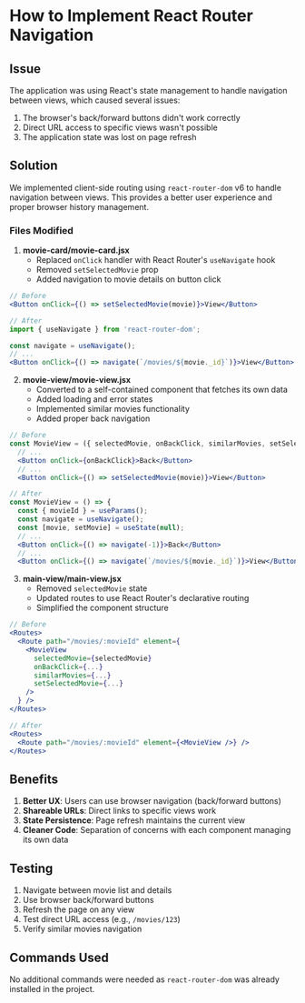 # How to Implement React Router Navigation

## Issue

The application was using React's state management to handle navigation between views, which caused several issues:
1. The browser's back/forward buttons didn't work correctly
2. Direct URL access to specific views wasn't possible
3. The application state was lost on page refresh

## Solution

We implemented client-side routing using `react-router-dom` v6 to handle navigation between views. This provides a better user experience and proper browser history management.

### Files Modified

1. **movie-card/movie-card.jsx**
   - Replaced `onClick` handler with React Router's `useNavigate` hook
   - Removed `setSelectedMovie` prop
   - Added navigation to movie details on button click

```jsx
// Before
<Button onClick={() => setSelectedMovie(movie)}>View</Button>

// After
import { useNavigate } from 'react-router-dom';

const navigate = useNavigate();
// ...
<Button onClick={() => navigate(`/movies/${movie._id}`)}>View</Button>
```

2. **movie-view/movie-view.jsx**
   - Converted to a self-contained component that fetches its own data
   - Added loading and error states
   - Implemented similar movies functionality
   - Added proper back navigation

```jsx
// Before
const MovieView = ({ selectedMovie, onBackClick, similarMovies, setSelectedMovie }) => {
  // ...
  <Button onClick={onBackClick}>Back</Button>
  // ...
  <Button onClick={() => setSelectedMovie(movie)}>View</Button>

// After
const MovieView = () => {
  const { movieId } = useParams();
  const navigate = useNavigate();
  const [movie, setMovie] = useState(null);
  // ...
  <Button onClick={() => navigate(-1)}>Back</Button>
  // ...
  <Button onClick={() => navigate(`/movies/${movie._id}`)}>View</Button>
```

3. **main-view/main-view.jsx**
   - Removed `selectedMovie` state
   - Updated routes to use React Router's declarative routing
   - Simplified the component structure

```jsx
// Before
<Routes>
  <Route path="/movies/:movieId" element={
    <MovieView 
      selectedMovie={selectedMovie}
      onBackClick={...}
      similarMovies={...}
      setSelectedMovie={...}
    />
  } />
</Routes>

// After
<Routes>
  <Route path="/movies/:movieId" element={<MovieView />} />
</Routes>
```

## Benefits

1. **Better UX**: Users can use browser navigation (back/forward buttons)
2. **Shareable URLs**: Direct links to specific views work
3. **State Persistence**: Page refresh maintains the current view
4. **Cleaner Code**: Separation of concerns with each component managing its own data

## Testing

1. Navigate between movie list and details
2. Use browser back/forward buttons
3. Refresh the page on any view
4. Test direct URL access (e.g., `/movies/123`)
5. Verify similar movies navigation

## Commands Used

No additional commands were needed as `react-router-dom` was already installed in the project.
